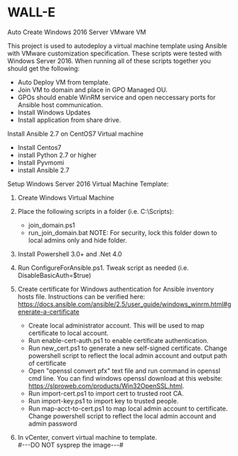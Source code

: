 # WALL-E
Auto Create Windows 2016 Server VMware VM

This project is used to autodeploy a virtual machine template using Ansible with VMware customization specification. These scripts were tested with Windows Server 2016. When running all of these scripts together you should get the following:

  - Auto Deploy VM from template.
  - Join VM to domain and place in GPO Managed OU.
  - GPOs should enable WinRM service and open neccessary ports for Ansible host communication.
  - Install Windows Updates
  - Install application from share drive.
  
Install Ansible 2.7 on CentOS7 Virtual machine
  - Install Centos7
  - install Python 2.7 or higher
  - Install Pyvmomi
  - install Ansible 2.7

Setup Windows Server 2016 Virtual Machine Template:

1. Create Windows Virtual Machine

2. Place the following scripts in a folder (i.e. C:\Scripts):
   - join_domain.ps1
   - run_join_domain.bat
   NOTE: For security, lock this folder down to local admins only and hide folder.

3. Install Powershell 3.0+ and .Net 4.0

4. Run ConfigureForAnsible.ps1. Tweak script as needed (i.e. DisableBasicAuth=$true)

5. Create certificate for Windows authentication for Ansible inventory hosts file. Instructions can be verified here:                        https://docs.ansible.com/ansible/2.5/user_guide/windows_winrm.html#generate-a-certificate
   - Create local administrator account. This will be used to map certificate to local account.
   - Run enable-cert-auth.ps1 to enable certificate authentication.
   - Run new_cert.ps1 to generate a new self-signed certificate. Change powershell script to reflect the local admin account and output        path of certificate 
   - Open "openssl convert pfx" text file and run command in openssl cmd line. You can find windows openssl download at this website:          https://slproweb.com/products/Win32OpenSSL.html.
   - Run import-cert.ps1 to import cert to trusted root CA.
   - Run import-key.ps1 to import key to trusted people.
   - Run map-acct-to-cert.ps1 to map local admin account to certificate. Change powershell script to reflect the local admin account and      admin password
   
6. In vCenter, convert virtual machine to template.  
   #---DO NOT sysprep the image---#
